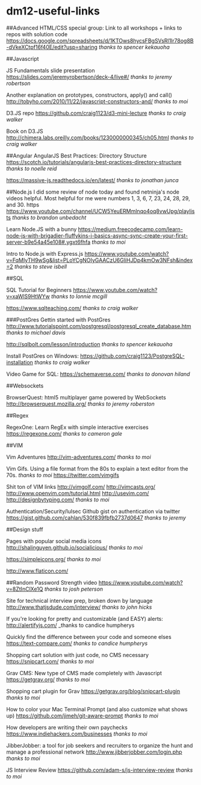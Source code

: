 # dm12-useful-links


##Advanced HTML/CSS special group:
Link to all workshops + links to repos with solution code
https://docs.google.com/spreadsheets/d/1KTOws8hycsFBgSVsRl1lr78og8B-dVkeXCtpf16f40E/edit?usp=sharing
_thanks to spencer kekauoha_

##Javascript

JS Fundamentals slide presentation
https://slides.com/jeremyrobertson/deck-4/live#/
_thanks to jeremy robertson_

Another explanation on prototypes, constructors, apply() and call()
http://tobyho.com/2010/11/22/javascript-constructors-and/
_thanks to moi_

D3.JS repo
https://github.com/craig1123/d3-mini-lecture
_thanks to craig walker_

Book on D3.JS
http://chimera.labs.oreilly.com/books/1230000000345/ch05.html
_thanks to craig walker_

##Angular
AngularJS Best Practices: Directory Structure
https://scotch.io/tutorials/angularjs-best-practices-directory-structure
_thanks to noelle reid_

https://massive-js.readthedocs.io/en/latest/
_thanks to jonathan junca_

##Node.js
I did some review of node today and found netninja's node videos helpful. Most helpful for me were numbers 1, 3, 6, 7, 23, 24, 28, 29, and 30. https
https://www.youtube.com/channel/UCW5YeuERMmlnqo4oq8vwUpg/playlists
_thanks to brandon unbedacht_

Learn Node.JS with a bunny
https://medium.freecodecamp.com/learn-node-js-with-brigadier-fluffykins-i-basics-async-sync-create-your-first-server-b9e54a45e108#.ygxt6fhfa
_thanks to moi_

Intro to Node.js with Express.js
https://www.youtube.com/watch?v=FqMIyTH9wSg&list=PLoYCgNOIyGAACzU6GliHJDp4kmOw3NFsh&index=2
_thanks to steve isbell_

##SQL

SQL Tutorial for Beginners
https://www.youtube.com/watch?v=xaWlS9HtWYw
_thanks to lonnie mcgill_

https://www.sqlteaching.com/
_thanks to craig walker_

###PostGres
Gettin started with PostGres
http://www.tutorialspoint.com/postgresql/postgresql_create_database.htm
_thanks to michael davis_

http://sqlbolt.com/lesson/introduction
_thanks to spencer kekauoha_

Install PostGres on Windows:
https://github.com/craig1123/PostgreSQL-installation
_thanks to craig walker_

Video Game for SQL:
https://schemaverse.com/
_thanks to donovan hiland_

##Websockets

BrowserQuest: html5 multiplayer game powered by WebSockets
http://browserquest.mozilla.org/
_thanks to jeremy roberston_

##Regex

RegexOne: Learn RegEx with simple interactive exercises
https://regexone.com/
_thanks to cameron gale_

##VIM

Vim Adventures
http://vim-adventures.com/
_thanks to moi_

Vim Gifs. Using a file format from the 80s to explain a text editor from the 70s.
_thanks to moi_
https://twitter.com/vimgifs

Shit ton of VIM links
http://vimgolf.com/ 
http://vimcasts.org/ 
http://www.openvim.com/tutorial.html 
http://usevim.com/ 
http://designbytyping.com/ 
_thanks to moi_

Authentication/Security/lulsec
Github gist on authentication via twitter
https://gist.github.com/cahlan/530f839fbfb2737d0647
_thanks to jeremy_

##Design stuff

Pages with popular social media icons
http://shalinguyen.github.io/socialicious/
_thanks to moi_

https://simpleicons.org/
_thanks to moi_

http://www.flaticon.com/


##Random
Password Strength video
https://www.youtube.com/watch?v=8ZtInClXe1Q
_thanks to josh peterson_

Site for technical interview prep, broken down by language
http://www.thatjsdude.com/interview/
_thanks to john hicks_

If you're looking for pretty and customizable (and EASY) alerts:
http://alertifyjs.com/
_thanks to candice humpherys

Quickly find the difference between your code and someone elses
https://text-compare.com/
_thanks to candice humpherys_

Shopping cart solution with just code, no CMS necessary
https://snipcart.com/
_thanks to moi_

Grav CMS: New type of CMS made completely with Javascript
https://getgrav.org/
_thanks to moi_

Shopping cart plugin for Grav
https://getgrav.org/blog/snipcart-plugin
_thanks to moi_

How to color your Mac Terminal Prompt (and also customize what shows up)
https://github.com/jimeh/git-aware-prompt
_thanks to moi_

How developers are writing their own paychecks
https://www.indiehackers.com/businesses
_thanks to moi_

JibberJobber: a tool for job seekers and recruiters to organize the hunt and manage a professional network
http://www.jibberjobber.com/login.php
_thanks to moi_

JS Interview Review
https://github.com/adam-s/js-interview-review
_thanks to moi_
